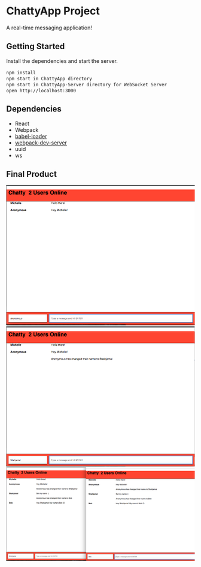 # ChattyApp Project

A real-time messaging application!

## Getting Started

Install the dependencies and start the server.

```
npm install
npm start in ChattyApp directory
npm start in ChattyApp-Server directory for WebSocket Server
open http://localhost:3000
```



## Dependencies

* React
* Webpack
* [babel-loader](https://github.com/babel/babel-loader)
* [webpack-dev-server](https://github.com/webpack/webpack-dev-server)
* uuid
* ws



## Final Product
!["Sent a message with default "Anonymous" username](https://github.com/ShahjamalMalik/ChattyApp/blob/master/Screenshots/Screen%20Shot%202019-02-21%20at%2011.53.07%20AM.png)
!["Changed the name, received notification for doing so"](https://github.com/ShahjamalMalik/ChattyApp/blob/master/Screenshots/Screen%20Shot%202019-02-21%20at%2011.53.28%20AM.png)
!["Two different windows open, updating messages sent in real time!"](https://github.com/ShahjamalMalik/ChattyApp/blob/master/Screenshots/Screen%20Shot%202019-02-21%20at%2011.54.04%20AM.png)
